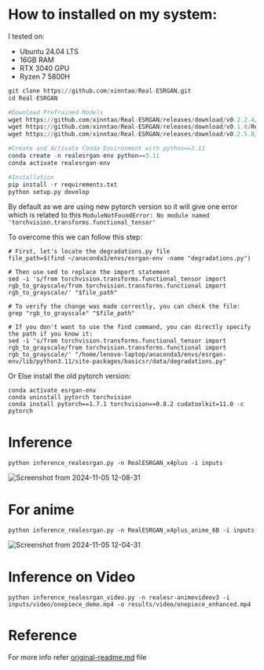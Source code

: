 # How to installed on my system:
I tested on:
- Ubuntu 24.04 LTS
- 16GB RAM
- RTX 3040 GPU
- Ryzen 7 5800H
```python
git clone https://github.com/xinntao/Real-ESRGAN.git
cd Real-ESRGAN

#Download PreTrained Models
wget https://github.com/xinntao/Real-ESRGAN/releases/download/v0.2.2.4/RealESRGAN_x4plus_anime_6B.pth -P weights
wget https://github.com/xinntao/Real-ESRGAN/releases/download/v0.1.0/RealESRGAN_x4plus.pth -P weights
wget https://github.com/xinntao/Real-ESRGAN/releases/download/v0.2.5.0/realesr-animevideov3.pth -P weights

#Create and Activate Conda Environment with python==3.11
conda create -n realesrgan-env python==3.11
conda activate realesrgan-env

#Installation
pip install -r requirements.txt
python setup.py develop
```
By default as we are using new pytorch version so it will give one error which is related to this `ModuleNotFoundError: No module named 'torchvision.transforms.functional_tensor'`

To overcome this we can follow this step:
```
# First, let's locate the degradations.py file
file_path=$(find ~/anaconda3/envs/esrgan-env -name "degradations.py")

# Then use sed to replace the import statement
sed -i 's/from torchvision.transforms.functional_tensor import rgb_to_grayscale/from torchvision.transforms.functional import rgb_to_grayscale/' "$file_path"

# To verify the change was made correctly, you can check the file:
grep "rgb_to_grayscale" "$file_path"

# If you don't want to use the find command, you can directly specify the path if you know it:
sed -i 's/from torchvision.transforms.functional_tensor import rgb_to_grayscale/from torchvision.transforms.functional import rgb_to_grayscale/' "/home/lenovo-laptop/anaconda3/envs/esrgan-env/lib/python3.11/site-packages/basicsr/data/degradations.py"
```
Or Else install the old pytorch version:
```
conda activate esrgan-env
conda uninstall pytorch torchvision
conda install pytorch==1.7.1 torchvision==0.8.2 cudatoolkit=11.0 -c pytorch
```

# Inference
```
python inference_realesrgan.py -n RealESRGAN_x4plus -i inputs
```

![Screenshot from 2024-11-05 12-08-31](https://github.com/user-attachments/assets/62f26901-bef2-401f-a058-e884fa73dd1c)

# For anime
```
python inference_realesrgan.py -n RealESRGAN_x4plus_anime_6B -i inputs
```

![Screenshot from 2024-11-05 12-04-31](https://github.com/user-attachments/assets/a54e474d-e486-4942-8098-6299bee47355)

# Inference on Video
```
python inference_realesrgan_video.py -n realesr-animevideov3 -i inputs/video/onepiece_demo.mp4 -o results/video/onepiece_enhanced.mp4
```


# Reference
For more info refer [original-readme.md](https://github.com/RushabhShahPrograms/Image-UpScaling/blob/master/Real-ESRGAN/Orginial-README.md) file

